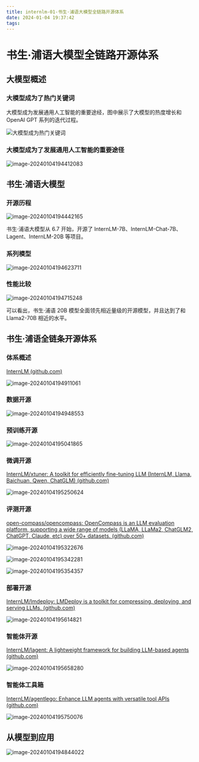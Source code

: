 ```yaml
---
title: internlm-01-书生·浦语大模型全链路开源体系
date: 2024-01-04 19:37:42
tags:
---
```


# 书生·浦语大模型全链路开源体系

## 大模型概述

### 大模型成为了热门关键词

大模型成为发展通用人工智能的重要途经，图中展示了大模型的热度增长和 OpenAI GPT 系列的迭代过程。

![大模型成为热门关键词](image.png)

### 大模型成为了发展通用人工智能的重要途径

![image-20240104194412083](image-20240104194412083.png)

## 书生·浦语大模型

### 开源历程

![image-20240104194442165](image-20240104194442165.png)

书生·浦语大模型从 6.7 开始，开源了 InternLM-7B、InternLM-Chat-7B、Lagent、InternLM-20B 等项目。

### 系列模型

![image-20240104194623711](image-20240104194623711.png)

### 性能比较

![image-20240104194715248](image-20240104194715248.png)

可以看出，书生·浦语 20B 模型全面领先相近量级的开源模型，并且达到了和 Llama2-70B 相近的水平。

## 书生·浦语全链条开源体系

### 体系概述

[InternLM (github.com)](https://github.com/orgs/InternLM/repositories?type=all)

![image-20240104194911061](image-20240104194911061.png)

### 数据开源

![image-20240104194948553](image-20240104194948553.png)

### 预训练开源

![image-20240104195041865](image-20240104195041865.png)

### 微调开源

[InternLM/xtuner: A toolkit for efficiently fine-tuning LLM (InternLM, Llama, Baichuan, Qwen, ChatGLM) (github.com)](https://github.com/InternLM/xtuner)

![image-20240104195250624](image-20240104195250624.png)

### 评测开源

[open-compass/opencompass: OpenCompass is an LLM evaluation platform, supporting a wide range of models (LLaMA, LLaMa2, ChatGLM2, ChatGPT, Claude, etc) over 50+ datasets. (github.com)](https://github.com/open-compass/OpenCompass/)



![image-20240104195322676](image-20240104195322676.png)

![image-20240104195342281](image-20240104195342281.png)

![image-20240104195354357](image-20240104195354357.png)

### 部署开源

[InternLM/lmdeploy: LMDeploy is a toolkit for compressing, deploying, and serving LLMs. (github.com)](https://github.com/InternLM/lmdeploy)

![image-20240104195614821](image-20240104195614821.png)

### 智能体开源

[InternLM/lagent: A lightweight framework for building LLM-based agents (github.com)](https://github.com/InternLM/lagent)

![image-20240104195658280](image-20240104195658280.png)

### 智能体工具箱

[InternLM/agentlego: Enhance LLM agents with versatile tool APIs (github.com)](https://github.com/InternLM/agentlego)

![image-20240104195750076](image-20240104195750076.png)

## 从模型到应用

![image-20240104194844022](image-20240104194844022.png)
